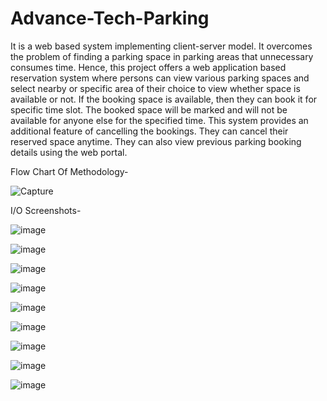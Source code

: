 # Advance-Tech-Parking
It is a web based system implementing client-server model. It overcomes the problem of finding a parking space in parking areas that unnecessary consumes time. Hence, this project offers a web application based reservation system where persons can view various parking spaces and select nearby or specific area of their choice to view whether space is available or not. If the booking space is available, then they can book it for specific time slot. The booked space will be marked and will not be available for anyone else for the specified time. This system provides an additional feature of cancelling the bookings. They can cancel their reserved space anytime. They can also view previous parking booking details using the web portal.

Flow Chart Of Methodology-


![Capture](https://user-images.githubusercontent.com/46292428/133963208-9059b940-1e31-4b55-b106-d1c99c72c262.PNG)

I/O Screenshots-

![image](https://user-images.githubusercontent.com/46292428/133964013-19cdd9fa-60cf-4631-aca1-e0351060f7e9.png)

![image](https://user-images.githubusercontent.com/46292428/133964089-ab9ed973-f32d-4e62-b445-8244854904cb.png)

![image](https://user-images.githubusercontent.com/46292428/133964168-d46fa30b-1a82-4d86-821d-a2e58e280969.png)

![image](https://user-images.githubusercontent.com/46292428/133964252-ab6034c4-6ae8-4089-b0cf-05861df14d65.png)

![image](https://user-images.githubusercontent.com/46292428/133964315-2401e3eb-337b-43ce-a395-90f3a77cf0f3.png)

![image](https://user-images.githubusercontent.com/46292428/133964359-00a66190-d481-4773-8cb0-7da26f0a2698.png)

![image](https://user-images.githubusercontent.com/46292428/133964406-1c9f0180-6eac-4f65-888d-6d0b0c84f75c.png)

![image](https://user-images.githubusercontent.com/46292428/133964443-8b0e192e-6225-4020-8023-42985fc2dbe2.png)

![image](https://user-images.githubusercontent.com/46292428/133964542-c384f174-30c0-40b9-92ce-aaab8128394b.png)


